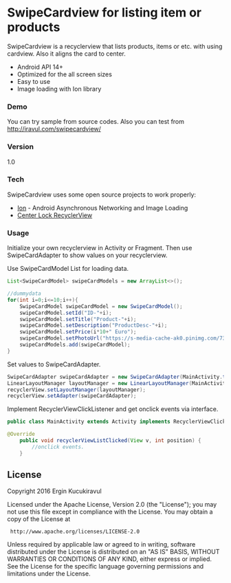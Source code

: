 # SwipeCardview for listing item or products

SwipeCardview is a recyclerview that lists products, items or etc. with using cardview. Also it aligns the card to center.

  - Android API 14+
  - Optimized for the all screen sizes
  - Easy to use
  - Image loading with Ion library

### Demo

You can try sample from source codes. Also you can test from http://iravul.com/swipecardview/


### Version
1.0

### Tech

SwipeCardview uses some open source projects to work properly:

* [Ion] - Android Asynchronous Networking and Image Loading
* [Center Lock RecyclerView]


### Usage

Initialize your own recyclerview in Activity or Fragment. Then use SwipeCardAdapter to show values on your recyclerview.

Use SwipeCardModel List for loading data. 
```java
List<SwipeCardModel> swipeCardModels = new ArrayList<>();

//dummydata
for(int i=0;i<=10;i++){
    SwipeCardModel swipeCardModel = new SwipeCardModel();
    swipeCardModel.setId("ID-"+i);
    swipeCardModel.setTitle("Product-"+i);
    swipeCardModel.setDescription("ProductDesc-"+i);
    swipeCardModel.setPrice(i*10+" Euro");
    swipeCardModel.setPhotoUrl("https://s-media-cache-ak0.pinimg.com/736x/a3/99/24/a39924a3fcb7266ff7360af8a6ba2e98.jpg");
    swipeCardModels.add(swipeCardModel);
}
```

Set values to SwipeCardAdapter.
```java
SwipeCardAdapter swipeCardAdapter = new SwipeCardAdapter(MainActivity.this, swipeCardModels, MainActivity.this);
LinearLayoutManager layoutManager = new LinearLayoutManager(MainActivity.this, LinearLayoutManager.HORIZONTAL, false);
recyclerView.setLayoutManager(layoutManager);
recyclerView.setAdapter(swipeCardAdapter);
```

Implement RecyclerViewClickListener and get  onclick events via interface. 

```java
public class MainActivity extends Activity implements RecyclerViewClickListener 
```
```java
@Override
    public void recyclerViewListClicked(View v, int position) {
        //onclick events.
    }
```

License
----
Copyright 2016 Ergin Kucukiravul

   Licensed under the Apache License, Version 2.0 (the "License");
   you may not use this file except in compliance with the License.
   You may obtain a copy of the License at

     http://www.apache.org/licenses/LICENSE-2.0

   Unless required by applicable law or agreed to in writing, software
   distributed under the License is distributed on an "AS IS" BASIS,
   WITHOUT WARRANTIES OR CONDITIONS OF ANY KIND, either express or implied.
   See the License for the specific language governing permissions and
   limitations under the License.





   [Ion]: <https://github.com/koush/ion>
   [Center Lock RecyclerView]: <https://github.com/humblerookie/centerlockrecyclerview>
